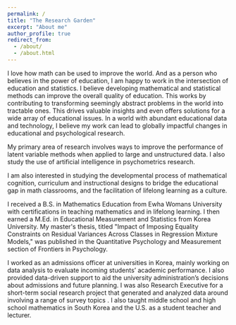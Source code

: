 ```yaml
---
permalink: /
title: "The Research Garden"
excerpt: "About me"
author_profile: true
redirect_from: 
  - /about/
  - /about.html
---
```





I love how math can be used to improve the world. And as a person who believes in the power of education, I am happy to work in the intersection of education and statistics. I believe developing mathematical and statistical methods can improve the overall quality of education. This works by contributing to transforming seemingly abstract problems in the world into tractable ones. This drives valuable insights and even offers solutions for a wide array of educational issues. In a world with abundant educational data and technology, I believe my work can lead to globally impactful changes in educational and psychological research.

My primary area of research involves ways to improve the performance of latent variable methods when applied to large and unstructured data. I also study the use of artificial intelligence in psychometrics research.
 
I am also interested in studying the developmental process of mathematical cognition, curriculum and instructional designs to bridge the educational gap in math classrooms, and the facilitation of lifelong learning as a culture.
 
I received a B.S. in Mathematics Education from Ewha Womans University with certifications in teaching mathematics and in lifelong learning. I then earned a M.Ed. in Educational Measurement and Statistics from Korea University. My master's thesis, titled "Impact of Imposing Equality Constraints on Residual Variances Across Classes in Regression Mixture Models," was published in the Quantitative Psychology and Measurement section of Frontiers in Psychology. 

I worked as an admissions officer at universities in Korea, mainly working on data analysis to evaluate incoming students’ academic performance. I also provided data-driven support to aid the university administration’s decisions about admissions and future planning. I was also Research Executive for a short-term social research project that generated and analyzed data around involving a range of survey topics . I also taught middle school and high school mathematics in South Korea and the U.S. as a student teacher and lecturer.
